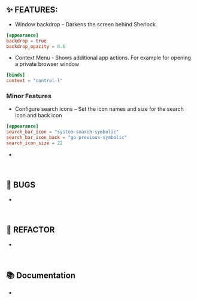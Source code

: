## ✨ FEATURES:
- Window backdrop – Darkens the screen behind Sherlock
```toml
[appearance]
backdrop = true
backdrop_opacity = 0.6
```
- Context Menu - Shows additional app actions. For example for opening a private browser window
```toml
[binds]
context = "control-l"
```

### Minor Features
- Configure search icons – Set the icon names and size for the search icon and back icon
```toml
[appearance]
search_bar_icon = "system-search-symbolic"
search_bar_icon_back = "go-previous-symbolic"
search_icon_size = 22
```
- 
<br>

## 🐞 BUGS
- 
<br>

## 🔧 REFACTOR
- 
<br>

## 📚 Documentation
- 
<br>
